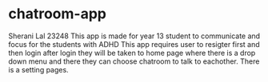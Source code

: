 # chatroom-app
Sherani Lal 23248
This app is made for year 13 student to communicate and focus for the students with ADHD
This app requires user to resigter first and then login after login they will be taken to home page where there is a drop down menu and there they can choose chatroom to talk to eachother. 
There is a setting pages. 
